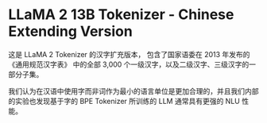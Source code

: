 # LLaMA 2 13B Tokenizer - Chinese Extending Version

这是 LLaMA 2 Tokenizer 的汉字扩充版本， 包含了国家语委在 2013 年发布的《通用规范汉字表》 中的全部 3,000 个一级汉字，以及二级汉字、三级汉字的一部分子集。

我们认为在汉语中使用字而非词作为最小的语言单位是更加合理的，并且我们内部的实验也发现基于字的 BPE Tokenizer 所训练的 LLM 通常具有更强的 NLU 性能。

